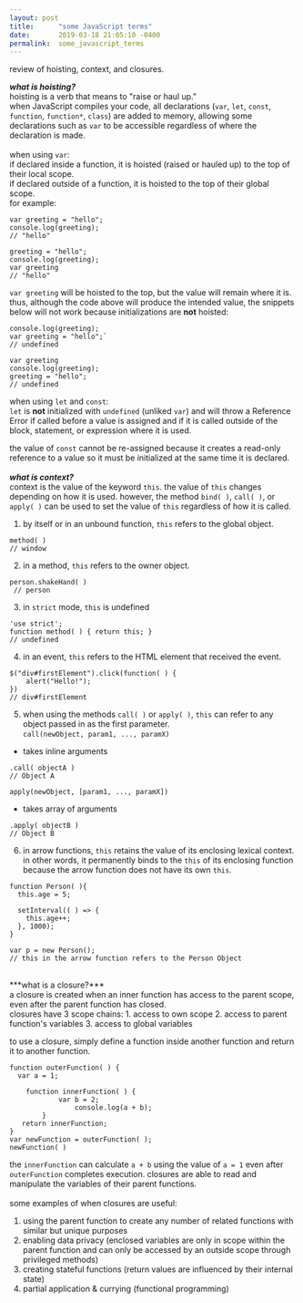 ```yaml
---
layout: post
title:      "some JavaScript terms"
date:       2019-03-18 21:05:10 -0400
permalink:  some_javascript_terms
---
```



review of hoisting, context, and closures.<br>

***what is hoisting?*** 
<br>
hoisting is a verb that means to "raise or haul up."<br>
when JavaScript compiles your code, all declarations (`var`, `let`, `const`, `function`, `function*`, `class`) are added to memory, allowing some declarations such as `var` to be accessible regardless of where the declaration is made.
<br><br>
when using `var`:<br>
if declared inside a function, it is hoisted (raised or hauled up) to the top of their local scope.<br>
if declared outside of a function, it is hoisted to the top of their global scope.
<br>
for example:
```
var greeting = "hello";
console.log(greeting);
// "hello"
```

```
greeting = "hello";
console.log(greeting);
var greeting
// "hello"
```
`var greeting` will be hoisted to the top, but the value will remain where it is. thus, although the code above will produce the intended value, the snippets below will not work because initializations are **not** hoisted:

```
console.log(greeting);
var greeting = "hello";`
// undefined
```

```
var greeting
console.log(greeting);
greeting = "hello";
// undefined
```

when using `let` and `const`:<br>
`let` is **not** initialized with `undefined` (unliked `var`) and will throw a Reference Error if called before a value is assigned and if it is called outside of the block, statement, or expression where it is used.<br>

the value of `const` cannot be re-assigned because it creates a read-only reference to a value so it must be initialized at the same time it is declared.
<br><br>
***what is context?***
<br>
context is the value of the keyword `this`. the value of `this` changes depending on how it is used. however, the method `bind( )`, `call( )`, or `apply( )` can be used to set the value of `this` regardless of how it is called.
<br>
1. by itself or in an unbound function, `this` refers to the global object.
```
method( )
// window
```

2. in a method, `this` refers to the owner object.
```
person.shakeHand( )
 // person
```

3. in `strict` mode, `this` is undefined
```
'use strict';
function method( ) { return this; }
// undefined
```

4. in an event, `this` refers to the HTML element that received the event.
```
$("div#firstElement").click(function( ) {
    alert("Hello!");
})
// div#firstElement
```

5. when using the methods `call( )` or `apply( )`, `this` can refer to any object passed in as the first parameter.<br>
`call(newObject, param1, ..., paramX)`
* takes inline arguments
```
.call( objectA )
// Object A
```

`apply(newObject, [param1, ..., paramX])`
* takes array of arguments
```
.apply( objectB )
// Object B
```

6. in arrow functions, `this` retains the value of its enclosing lexical context. in other words, it permanently binds to the `this` of its enclosing function because the arrow function does not have its own `this`.

```
function Person( ){
  this.age = 5;

  setInterval(( ) => {
    this.age++; 
  }, 1000);
}

var p = new Person();
// this in the arrow function refers to the Person Object
```

<br>
***what is a closure?***
<br>
a closure is created when an inner function has access to the parent scope, even after the parent function has closed.<br> 
closures have 3 scope chains:
1. access to own scope
2. access to parent function's variables
3. access to global variables

to use a closure, simply define a function inside another function and return it to another function.

```
function outerFunction( ) {
  var a = 1;

    function innerFunction( ) {
		    var b = 2;
				console.log(a + b);
		}
   return innerFunction;
}
var newFunction = outerFunction( );
newFunction( )
```

the `innerFunction` can calculate `a + b` using the value of `a = 1` even after `outerFunction` completes execution. closures are able to read and manipulate the variables of their parent functions.
<br><br>
some examples of when closures are useful:
1. using the parent function to create any number of related functions with similar but unique purposes
2. enabling data privacy (enclosed variables are only in scope within the parent function and can only be accessed by an outside scope through privileged methods)
2. creating stateful functions (return values are influenced by their internal state)
3. partial application & currying (functional programming)
